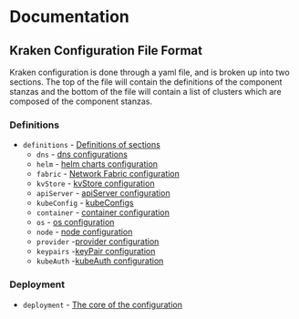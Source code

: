 # Documentation


## Kraken Configuration File Format

Kraken configuration is done through a yaml file, and is broken up into two sections.  The top of the file will contain the definitions of the component stanzas and the bottom of the file will contain a list of clusters which are composed of the component stanzas.

### Definitions
* `definitions` - [Definitions of sections](kraken-configs/definitions.md)
  * `dns` - [dns configurations](kraken-configs/dns.md)
  * `helm` - [helm charts configuration](kraken-configs/helmconfigs.md)
  * `fabric` - [Network Fabric configuration](kraken-configs/fabric.md)
  * `kvStore` - [kvStore configuration](kraken-configs/kvstore.md)
  * `apiServer` - [apiServer configuration](kraken-configs/apiserver.md)
  * `kubeConfig` - [kubeConfigs](kraken-configs/kubeconfig.md)
  * `container` - [container configuration](kraken-configs/container.md)
  * `os` - [os configuration](kraken-configs/os.md)
  * `node` - [node configuration](kraken-configs/node/README.md)
  * `provider` -[provider configuration](kraken-configs/provider/README.md)
  * `keypairs` -[keyPair configuration](kraken-configs/keypair/README.md)
  * `kubeAuth` -[kubeAuth configuration](kraken-configs/kubeauth.md)

### Deployment  
* `deployment` - [The core of the configuration](kraken-configs/deployment.md)
